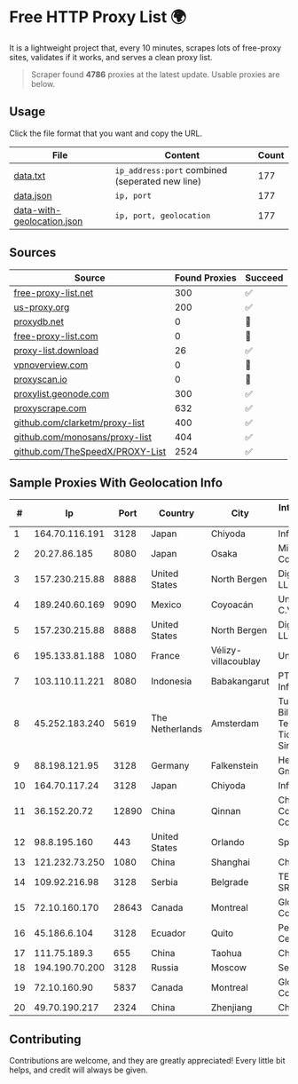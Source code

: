 
# Free HTTP Proxy List 🌍

It is a lightweight project that, every 10 minutes, scrapes lots of free-proxy sites, validates if it works, and serves a clean proxy list.


> Scraper found **4786** proxies at the latest update. Usable proxies are below.

## Usage

Click the file format that you want and copy the URL.


|File|Content|Count|
|----|-------|-----|
|[data.txt](https://raw.githubusercontent.com/themiralay/Proxy-List-World/master/data.txt)|`ip_address:port` combined (seperated new line)|177|
|[data.json](https://raw.githubusercontent.com/themiralay/Proxy-List-World/master/data.json)|`ip, port`|177|
|[data-with-geolocation.json](https://raw.githubusercontent.com/themiralay/Proxy-List-World/master/data-with-geolocation.json)|`ip, port, geolocation`|177|

## Sources

|Source|Found Proxies|Succeed|
|------|-------------|-------|
|[free-proxy-list.net](https://free-proxy-list.net)|300|✅|
|[us-proxy.org](https://www.us-proxy.org)|200|✅|
|[proxydb.net](http://proxydb.net)|0|🚫|
|[free-proxy-list.com](https://free-proxy-list.com/?page=&port=&type%5B%5D=http&type%5B%5D=https&up_time=0&search=Search)|0|🚫|
|[proxy-list.download](https://www.proxy-list.download/HTTP)|26|✅|
|[vpnoverview.com](https://vpnoverview.com/privacy/anonymous-browsing/free-proxy-servers)|0|🚫|
|[proxyscan.io](https://www.proxyscan.io)|0|🚫|
|[proxylist.geonode.com](https://proxylist.geonode.com/api/proxy-list?limit=300&page=1&sort_by=lastChecked&sort_type=desc&protocols=http,https)|300|✅|
|[proxyscrape.com](https://api.proxyscrape.com/v2/?request=displayproxies&protocol=http&timeout=10000&country=all&ssl=all&anonymity=all)|632|✅|
|[github.com/clarketm/proxy-list](https://raw.githubusercontent.com/clarketm/proxy-list/master/proxy-list-raw.txt)|400|✅|
|[github.com/monosans/proxy-list](https://raw.githubusercontent.com/monosans/proxy-list/main/proxies/http.txt)|404|✅|
|[github.com/TheSpeedX/PROXY-List](https://raw.githubusercontent.com/TheSpeedX/PROXY-List/master/http.txt)|2524|✅|


## Sample Proxies With Geolocation Info

|#|Ip|Port|Country|City|Internet Service Provider|
|-|--|----|-------|----|-------------------------|
|1|164.70.116.191|3128|Japan|Chiyoda|InfoSphere|
|2|20.27.86.185|8080|Japan|Osaka|Microsoft Corporation|
|3|157.230.215.88|8888|United States|North Bergen|DigitalOcean, LLC|
|4|189.240.60.169|9090|Mexico|Coyoacán|Uninet S.A. de C.V.|
|5|157.230.215.88|8888|United States|North Bergen|DigitalOcean, LLC|
|6|195.133.81.188|1080|France|Vélizy-villacoublay|UniversCloud|
|7|103.110.11.221|8080|Indonesia|Babakangarut|PT Citra Jelajah Informatika|
|8|45.252.183.240|5619|The Netherlands|Amsterdam|Turunc Smart Bilgisayar Teknoloji Ve Dis Ticaret Limited Sirketi|
|9|88.198.121.95|3128|Germany|Falkenstein|Hetzner Online GmbH|
|10|164.70.117.24|3128|Japan|Chiyoda|InfoSphere|
|11|36.152.20.72|12890|China|Qinnan|China Mobile Communications Corporation|
|12|98.8.195.160|443|United States|Orlando|Spectrum|
|13|121.232.73.250|1080|China|Shanghai|Chinanet|
|14|109.92.216.98|3128|Serbia|Belgrade|TELEKOM-SRBIJA|
|15|72.10.160.170|28643|Canada|Montreal|GloboTech Communications|
|16|45.186.6.104|3128|Ecuador|Quito|Perez Tito Julio Cesar|
|17|111.75.189.3|655|China|Taohua|Chinanet|
|18|194.190.70.200|3128|Russia|Moscow|ServTech LTD|
|19|72.10.160.90|5837|Canada|Montreal|GloboTech Communications|
|20|49.70.190.217|2324|China|Zhenjiang|Chinanet|



## Contributing

Contributions are welcome, and they are greatly appreciated! Every
little bit helps, and credit will always be given.

